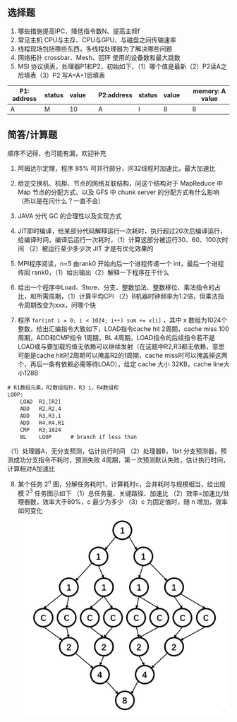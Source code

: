 ## 选择题
1. 哪些措施提高IPC、降低指令数N、提高主频f
2. 常见主机 CPU与主存、CPU与GPU、与磁盘之间传输速率
3. 线程现场包括哪些东西，多线程处理器为了解决哪些问题
4. 网络拓扑 crossbar、Mesh、回环 使用的设备数和最大跳数
5. MSI 协议填表，处理器P1和P2，初始如下，（1）哪个值是最新（2）P2读A之后填表（3）P2 写A=A+1后填表

| P1: address | status | value |     | P2:address | status | value |     | memory: A value |
| ----------- | ------ | ----- | --- | ---------- | ------ | ----- | --- | --------------- |
| A           | M      | 10    |     | A          | I      | 8     |     | 8               |

## 简答/计算题
顺序不记得，也可能有漏，欢迎补充

1. 阿姆达尔定理，程序 85% 可并行部分，问32线程时加速比，最大加速比

2. 给定交换机、机柜、节点的网络互联结构，问这个结构对于 MapReduce 中 Map 节点的分配方式、以及 GFS 中 chunk server 的分配方式有什么影响 （所以是在问什么？一直不会）

3. JAVA 分代 GC 的合理性以及实现方式

4. JIT即时编译，给某部分代码解释运行一次耗时，执行超过20次后编译运行，给编译时间，编译后运行一次耗时，（1）计算这部分被运行30、60、100次时间 （2）被运行至少多少次 JIT 才是有优化效果的

5. MPI程序阅读，n=5 由rank0 开始向后一个进程传递一个 int，最后一个进程传回 rank0，（1）给出输出（2）解释一下程序在干什么

6. 给出一个程序中Load、Store、分支、整数加法、整数移位、乘法指令的占比，和所需周期，（1）计算平均CPI （2）B机器时钟频率为1.2倍，但乘法指令周期改变为xxx，问哪个快

7. 程序 `for(int i = 0; i < 1024; i++) sum += x[i]` ，其中 x 数组为1024个整数，给出汇编指令大致如下，LOAD指令cache hit 2周期，cache miss 100周期，ADD和CMP指令 1周期，BL 4周期，LOAD指令的后续指令若不是LOAD或与要加载的值无依赖可以继续发射（在这题中R2,R3都无依赖，意思可能是cache hit时2周期可以掩盖R2的1周期，cache miss时可以掩盖掉这两个，再后一条有依赖必需等待LOAD），给定 cache 大小 32KB，cache line大小128B
```assembly
# R1数组元素，R2数组指针，R3 i，R4数组和
LOOP:
	LOAD  R1,[R2]
	ADD   R2,R2,4
	ADD   R3,R3,1
	ADD   R4,R4,R1
	CMP   R3,1024
	BL    LOOP      # branch if less than
``` 
（1）处理器A，无分支预测，估计执行时间
（2）处理器B，1bit 分支预测器，预测成功分支指令不耗时，预测失败 4周期，第一次预测默认失败，估计执行时间，计算相对A加速比

8. 某个任务 $2^n$ 图，分解任务耗时1，计算耗时c，合并耗时与规模相当，给出规模 $2^3$ 任务图示如下
（1）总任务量、关键路径、加速比
（2）效率=加速比/处理器数，效率大于80%，c 最少为多少
（3）c 为固定值时，随 n 增加，效率如何变化
![img](25年6月19日任务图示意.png)